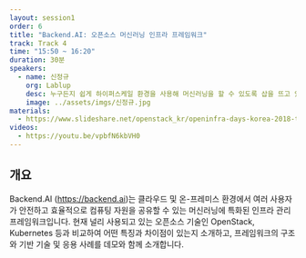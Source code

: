 ```yaml
---
layout: session1
order: 6
title: "Backend.AI: 오픈소스 머신러닝 인프라 프레임워크"
track: Track 4
time: "15:50 ~ 16:20"
duration: 30분
speakers:
  - name: 신정규
    org: Lablup
    desc: 누구든지 쉽게 하이퍼스케일 환경을 사용해 머신러닝을 할 수 있도록 삽을 뜨고 있습니다.
    image: ../assets/imgs/신정규.jpg
materials:
  - https://www.slideshare.net/openstack_kr/openinfra-days-korea-2018-track-4-backendai
videos:
  - https://youtu.be/vpbfN6kbVH0
---
```


## 개요

Backend.AI (https://backend.ai)는 클라우드 및 온-프레미스 환경에서 여러 사용자가 안전하고 효율적으로 컴퓨팅 자원을 공유할 수 있는 머신러닝에 특화된 인프라 관리 프레임워크입니다.
현재 널리 사용되고 있는 오픈소스 기술인 OpenStack, Kubernetes 등과 비교하여 어떤 특징과 차이점이 있는지 소개하고, 프레임워크의 구조와 기반 기술 및 응용 사례를 데모와 함께 소개합니다.
